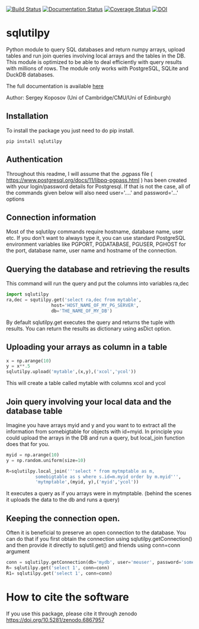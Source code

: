 [![Build Status](https://github.com/segasai/sqlutilpy/workflows/Testing/badge.svg)](https://github.com/segasai/sqlutilpy/actions)
[![Documentation Status](https://readthedocs.org/projects/sqlutilpy/badge/?version=latest)](http://sqlutilpy.readthedocs.io/en/latest/?badge=latest)
[![Coverage Status](https://coveralls.io/repos/github/segasai/sqlutilpy/badge.svg?branch=master)](https://coveralls.io/github/segasai/sqlutilpy?branch=master)
[![DOI](https://zenodo.org/badge/DOI/10.5281/zenodo.6867957.svg)](https://doi.org/10.5281/zenodo.6867957)

# sqlutilpy
Python module to query SQL databases and return numpy arrays, upload
tables and run join queries involving local arrays and the tables in the DB.
This module is optimized to be able to deal efficiently with query results with millions of rows.
The module only works with PostgreSQL, SQLite and DuckDB databases.

The full documentation is available [here](http://sqlutilpy.readthedocs.io/en/latest/)

Author: Sergey Koposov (Uni of Cambridge/CMU/Uni of Edinburgh)

## Installation
To install the package you just need to do pip install. 

```
pip install sqlutilpy
```
## Authentication

Throughout this readme, I will assume that the .pgpass file ( https://www.postgresql.org/docs/11/libpq-pgpass.html ) 
has been created with your login/password details for Postgresql. If that is not the case, all of the 
commands given below will also need user='....' and password='...' options

## Connection information

Most of the sqlutilpy commands require hostname, database name, user etc. 
If you don't want to always type it, you can use standard PostgreSQL environment variables
like PGPORT, PGDATABASE, PGUSER, PGHOST for the port, database name, user name and hostname
of the connection. 


## Querying the database and retrieving the results

This command will run the query and put the columns into variables ra,dec
```python
import sqlutilpy
ra,dec = squtilpy.get('select ra,dec from mytable', 
                 host='HOST_NAME_OF_MY_PG_SERVER', 
                 db='THE_NAME_OF_MY_DB')
```

By default sqlutilpy.get executes the query and returns the tuple with 
results. You can return the results as dictionary using asDict option.

## Uploading your arrays as column in a table

```python
x = np.arange(10)                                                   
y = x**.5                                                           
sqlutilpy.upload('mytable',(x,y),('xcol','ycol'))    
``` 
This will create a table called mytable with columns xcol and ycol 

## Join query involving your local data and the database table

Imagine you have arrays myid and y and you want to to extract all the 
information from somebigtable for objects with id=myid. In principle
you could upload the arrays in the DB and run a query, but local_join function does that for you.

```python
myid = np.arange(10)
y = np.random.uniform(size=10)

R=sqlutilpy.local_join('''select * from mytmptable as m, 
           somebigtable as s where s.id=m.myid order by m.myid''',                                              
           'mytmptable',(myid, y),('myid','ycol'))
```

It executes a query as if you arrays were in mytmptable. (behind the scenes
it uploads the data to the db and runs a query)

## Keeping the connection open. 

Often it is beneficial to preserve an open connection to the database. You can do that if you first 
obtain the connection using sqlutilpy.getConnection() and then provide it directly
to sqlutil.get() and friends using conn=conn argument
```python
conn = sqlutilpy.getConnection(db='mydb', user='meuser', password='something', host='hostname')
R= sqlutilpy.get('select 1', conn=conn)
R1= sqlutilpy.get('select 1', conn=conn)
```

# How to cite the software

If you use this package, please cite it through zenodo https://doi.org/10.5281/zenodo.6867957

